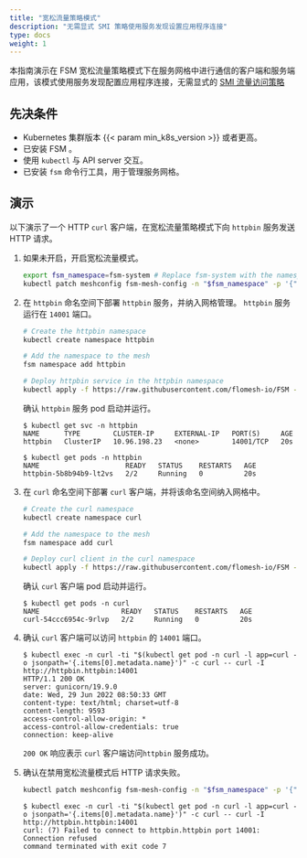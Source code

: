 ```yaml
---
title: "宽松流量策略模式"
description: "无需显式 SMI 策略使用服务发现设置应用程序连接"
type: docs
weight: 1
---
```


本指南演示在 FSM 宽松流量策略模式下在服务网格中进行通信的客户端和服务端应用，该模式使用服务发现配置应用程序连接，无需显式的 [SMI 流量访问策略](https://github.com/servicemeshinterface/smi-spec/blob/main/apis/traffic-access/v1alpha3/traffic-access.md)

## 先决条件

- Kubernetes 集群版本 {{< param min_k8s_version >}} 或者更高。
- 已安装 FSM 。
- 使用 `kubectl` 与 API server 交互。
- 已安装 `fsm` 命令行工具，用于管理服务网格。


## 演示

以下演示了一个 HTTP `curl` 客户端，在宽松流量策略模式下向 `httpbin` 服务发送 HTTP 请求。

1. 如果未开启，开启宽松流量模式。

    ```bash
    export fsm_namespace=fsm-system # Replace fsm-system with the namespace where FSM is installed
    kubectl patch meshconfig fsm-mesh-config -n "$fsm_namespace" -p '{"spec":{"traffic":{"enablePermissiveTrafficPolicyMode":true}}}'  --type=merge
    ```

2. 在 `httpbin` 命名空间下部署 `httpbin` 服务，并纳入网格管理。 `httpbin` 服务运行在 `14001` 端口。

    ```bash
    # Create the httpbin namespace
    kubectl create namespace httpbin

    # Add the namespace to the mesh
    fsm namespace add httpbin

    # Deploy httpbin service in the httpbin namespace
    kubectl apply -f https://raw.githubusercontent.com/flomesh-io/FSM -docs/{{< param fsm_branch >}}/manifests/samples/httpbin/httpbin.yaml -n httpbin
    ```

    确认 `httpbin` 服务 pod 启动并运行。

    ```console
    $ kubectl get svc -n httpbin
    NAME      TYPE        CLUSTER-IP     EXTERNAL-IP   PORT(S)     AGE
    httpbin   ClusterIP   10.96.198.23   <none>        14001/TCP   20s
    ```

    ```console
    $ kubectl get pods -n httpbin
    NAME                     READY   STATUS    RESTARTS   AGE
    httpbin-5b8b94b9-lt2vs   2/2     Running   0          20s
    ```

3. 在 `curl` 命名空间下部署 `curl` 客户端，并将该命名空间纳入网格中。

    ```bash
    # Create the curl namespace
    kubectl create namespace curl

    # Add the namespace to the mesh
    fsm namespace add curl

    # Deploy curl client in the curl namespace
    kubectl apply -f https://raw.githubusercontent.com/flomesh-io/FSM -docs/{{< param fsm_branch >}}/manifests/samples/curl/curl.yaml -n curl
    ```

    确认 `curl` 客户端 pod 启动并运行。

    ```console
    $ kubectl get pods -n curl
    NAME                    READY   STATUS    RESTARTS   AGE
    curl-54ccc6954c-9rlvp   2/2     Running   0          20s
    ```

4. 确认 `curl` 客户端可以访问 `httpbin` 的 `14001` 端口。

    ```console
    $ kubectl exec -n curl -ti "$(kubectl get pod -n curl -l app=curl -o jsonpath='{.items[0].metadata.name}')" -c curl -- curl -I http://httpbin.httpbin:14001
    HTTP/1.1 200 OK
    server: gunicorn/19.9.0
    date: Wed, 29 Jun 2022 08:50:33 GMT
    content-type: text/html; charset=utf-8
    content-length: 9593
    access-control-allow-origin: *
    access-control-allow-credentials: true
    connection: keep-alive
    ```

    `200 OK` 响应表示 `curl` 客户端访问`httpbin` 服务成功。

5. 确认在禁用宽松流量模式后 HTTP 请求失败。

    ```bash
    kubectl patch meshconfig fsm-mesh-config -n "$fsm_namespace" -p '{"spec":{"traffic":{"enablePermissiveTrafficPolicyMode":false}}}'  --type=merge
    ```

    ```console
    $ kubectl exec -n curl -ti "$(kubectl get pod -n curl -l app=curl -o jsonpath='{.items[0].metadata.name}')" -c curl -- curl -I http://httpbin.httpbin:14001
    curl: (7) Failed to connect to httpbin.httpbin port 14001: Connection refused
    command terminated with exit code 7
    ```